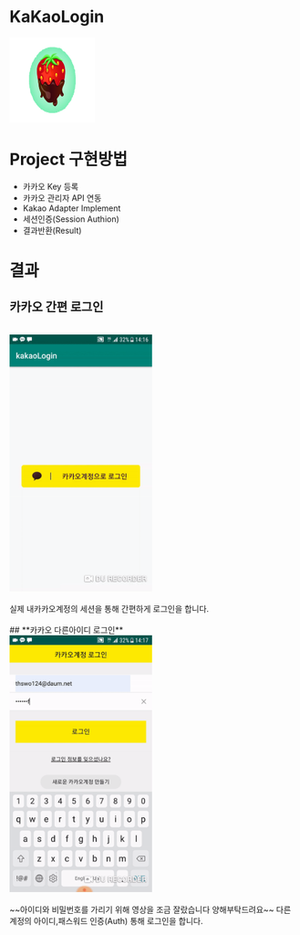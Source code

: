 # KaKaoLogin
<img src="./image/strawberry.png" width="150" height="150"></img>

# Project 구현방법

* 카카오 Key 등록
* 카카오 관리자 API 연동
* Kakao Adapter Implement
* 세션인증(Session Authion)
* 결과반환(Result)

# 결과
## **카카오 간편 로그인**
<br>
<img src="./image/kakaoSimple.gif" width="250" height="450"></img>  
<br>
<br>
실제 내카카오계정의 세션을 통해 간편하게 로그인을 합니다.
<br>
<br>
## **카카오 다른아이디 로그인**  
<br>
<img src="./image/kakaoSpec2.gif" width="250" height="450"></img>  
<br>
<br>
~~아이디와 비밀번호를 가리기 위해 영상을 조금 잘랐습니다 양해부탁드려요~~
다른 계정의 아이디,패스워드 인증(Auth) 통해 로그인을 합니다.
